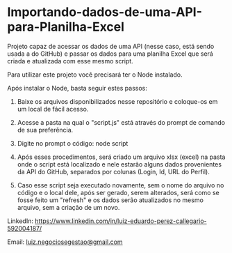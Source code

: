 # Importando-dados-de-uma-API-para-Planilha-Excel
Projeto capaz de acessar os dados de uma API (nesse caso, está sendo usada a do GitHub) e passar os dados para uma planilha Excel que será criada e atualizada com esse mesmo script.

Para utilizar este projeto você precisará ter o Node instalado.

Após instalar o Node, basta seguir estes passos:

1. Baixe os arquivos disponibilizados nesse repositório e coloque-os em um local de fácil acesso.

2. Acesse a pasta na qual o "script.js" está através do prompt de comando de sua preferência.

3. Digite no prompt o código: node script

4. Após esses procedimentos, será criado um arquivo xlsx (excel) na pasta onde o script está localizado e nele estarão alguns dados provenientes da API do GitHub, separados por colunas (Login, Id, URL do Perfil).

5. Caso esse script seja executado novamente, sem o nome do arquivo no código e o local dele, após ser gerado, serem alterados, será como se fosse feito um "refresh" e os dados serão atualizados no mesmo arquivo, sem a criação de um novo.

LinkedIn: https://www.linkedin.com/in/luiz-eduardo-perez-callegario-592004187/

Email: luiz.negociosegestao@gmail.com
